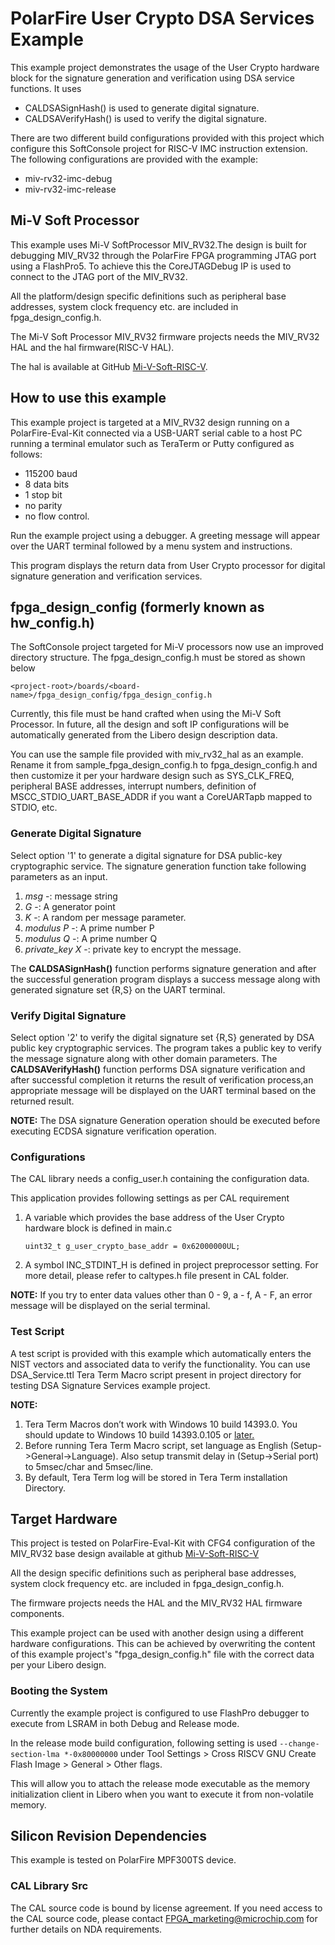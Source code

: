 
# PolarFire User Crypto DSA Services Example

This example project demonstrates the usage of the User Crypto hardware block for 
the signature generation and verification using DSA service functions. It uses

 - CALDSASignHash() is used to generate digital signature.
 - CALDSAVerifyHash() is used to verify the digital signature.

There are two different build configurations provided with this project which
configure this SoftConsole project for RISC-V IMC instruction extension. 
The following configurations are provided with the example:

  - miv-rv32-imc-debug
  - miv-rv32-imc-release

## Mi-V Soft Processor

This example uses Mi-V SoftProcessor MIV_RV32.The design is built for debugging
MIV_RV32 through the PolarFire FPGA programming JTAG port using a FlashPro5.
To achieve this the CoreJTAGDebug IP is used to connect to the JTAG port of the
MIV_RV32.

All the platform/design specific definitions such as peripheral base addresses,
system clock frequency etc. are included in fpga_design_config.h.

The Mi-V Soft Processor MIV_RV32 firmware projects needs the MIV_RV32 HAL and 
the hal firmware(RISC-V HAL).

The hal is available at GitHub [Mi-V-Soft-RISC-V](https://mi-v-ecosystem.github.io/redirects/platform).
    
## How to use this example

This example project is targeted at a MIV_RV32 design running on a PolarFire-Eval-Kit 
connected via a USB-UART serial cable to a host PC running a terminal emulator
such as TeraTerm or Putty configured as follows:

 - 115200 baud
 - 8 data bits
 - 1 stop bit
 - no parity
 - no flow control.

Run the example project using a debugger. A greeting message will appear over the 
UART terminal followed by a menu system and instructions.

This program displays the return data from User Crypto processor for digital 
signature generation and verification services.

## fpga_design_config (formerly known as hw_config.h)

The SoftConsole project targeted for Mi-V processors now use an improved
directory structure. The fpga_design_config.h must be stored as shown below

`
    <project-root>/boards/<board-name>/fpga_design_config/fpga_design_config.h
`

Currently, this file must be hand crafted when using the Mi-V Soft Processor.
In future, all the design and soft IP configurations will be automatically
generated from the Libero design description data.

You can use the sample file provided with miv_rv32_hal as an example. Rename it
from sample_fpga_design_config.h to fpga_design_config.h and then customize it
per your hardware design such as SYS_CLK_FREQ, peripheral BASE addresses,
interrupt numbers, definition of MSCC_STDIO_UART_BASE_ADDR if you want a
CoreUARTapb mapped to STDIO, etc.

### Generate Digital Signature

Select option '1' to generate a digital signature for DSA public-key cryptographic
service. The signature generation function take following parameters as an input. 
1. *msg* -: message string 
2. *G* -: A generator point
3. *K* -: A random per message parameter. 
4. *modulus P* -: A prime number P  
4. *modulus Q* -: A prime number Q  
5. *private_key X* -: private key to encrypt the message.

The **CALDSASignHash()** function performs signature generation and after the 
successful generation program displays a success message along with 
generated signature set {R,S} on the UART terminal. 

### Verify Digital Signature

Select option '2' to verify the digital signature set {R,S} generated by DSA
public key cryptographic services. The program takes a public key to verify the
message signature along with other domain parameters. The **CALDSAVerifyHash()**
function performs DSA signature verification and after successful completion it
returns the result of verification process,an appropriate message will be
displayed on the UART terminal based on the returned result. 

**NOTE:** 
The DSA signature Generation operation should be executed before executing 
ECDSA signature verification operation. 

### Configurations

The CAL library needs a config_user.h containing the configuration data.

This application provides following settings as per CAL requirement   
  1. A variable which provides the base address of the User Crypto hardware block
     is defined in main.c
     
     `uint32_t g_user_crypto_base_addr = 0x62000000UL;`
     
  2. A symbol INC_STDINT_H is defined in project preprocessor setting. 
     For more detail, please refer to caltypes.h file present in CAL folder.
  
**NOTE:**
    If you try to enter data values other than 0 - 9, a - f, A - F, an error 
    message will be displayed on the serial terminal.

### Test Script

A test script is provided with this example which automatically enters the NIST
vectors and associated data to verify the functionality. You can use 
DSA_Service.ttl Tera Term Macro script present in project directory for 
testing DSA Signature Services example project.

**NOTE:**
1. Tera Term Macros don’t work with Windows 10 build 14393.0. You should update
   to Windows 10 build 14393.0.105 or [later.](https://osdn.net/ticket/browse.php?group_id=1412&tid=36526) 
2. Before running Tera Term Macro script, set language as English 
   (Setup->General->Language). Also setup transmit delay in (Setup->Serial port)
   to 5msec/char and 5msec/line.
3. By default, Tera Term log will be stored in Tera Term installation Directory.

## Target Hardware

This project is tested on PolarFire-Eval-Kit with CFG4 configuration of the
MIV_RV32 base design available at github [Mi-V-Soft-RISC-V](https://mi-v-ecosystem.github.io/redirects/repo-polarfire-evaluation-kit-mi-v-sample-fpga-designs)

All the design specific definitions such as peripheral base addresses, system
clock frequency etc. are included in fpga_design_config.h. 

The firmware projects needs the HAL and the MIV_RV32 HAL firmware components.

This example project can be used with another design using a different hardware
configurations. This can be achieved by overwriting the content of this example
project's "fpga_design_config.h" file with the correct data per your Libero design.

### Booting the System

Currently the example project is configured to use FlashPro debugger to execute 
from LSRAM in both Debug and Release mode.

In the release mode build configuration, following setting is used
`--change-section-lma *-0x80000000` under
Tool Settings > Cross RISCV GNU Create Flash Image > General > Other flags. 

This will allow you to attach the release mode executable as the memory 
initialization client in Libero when you want to execute it from non-volatile memory. 

## Silicon Revision Dependencies

This example is tested on PolarFire MPF300TS device.

### CAL Library Src

The CAL source code is bound by license agreement. If you need access to the CAL
source code, please contact FPGA_marketing@microchip.com for further details on
NDA requirements.